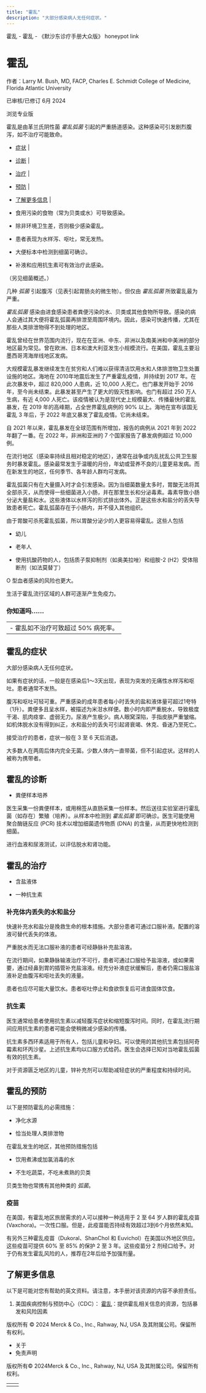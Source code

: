 ```yaml
---
title: "霍乱"
description: "大部分感染病人无任何症状。"
---
```


﻿霍乱 \- 霍乱 \- 《默沙东诊疗手册大众版》 honeypot link

# 霍乱

作者：Larry M. Bush, MD, FACP, Charles E. Schmidt College of Medicine, Florida Atlantic
University

已审核/已修订 6月 2024

浏览专业版

霍乱是由革兰氏阴性菌 _霍乱弧菌_ 引起的严重肠道感染。这种感染可引发剧烈腹泻，如不治疗可能致命。

- [症状](#症状_v38705884_zh) \|
- [诊断](#诊断_v38705893_zh) \|
- [治疗](#治疗_v38705921_zh) \|
- [预防](#预防_v38705901_zh) \|
- [了解更多信息](#了解更多信息_v38705939_zh) \|

- 食用污染的食物（常为贝类或水）可导致感染。

- 除非环境卫生差，否则极少感染霍乱。

- 患者表现为水样泻、呕吐，常无发热。

- 大便标本中检测到细菌可确诊。

- 补液和应用抗生素可有效治疗此感染。


（另见细菌概述。）

几种 _弧菌_ 引起腹泻（见表引起胃肠炎的微生物）。但仅由 _霍乱弧菌_ 所致霍乱最为严重。

_霍乱弧菌_ 感染由进食感染患者粪便污染的水、贝类或其他食物所导致。感染的病人会通过其大便将霍乱弧菌再排泄至周围环境内。因此，感染可快速传播，尤其在那些人类排泄物得不到处理的地区。

霍乱曾经在世界范围内流行，现在在亚洲、中东、非洲以及南美洲和中美洲的部分地区最为常见。曾在欧洲、日本和澳大利亚发生小规模流行。在美国，霍乱主要沿墨西哥湾海岸线地区发病。

大规模霍乱暴发继续发生在贫穷和人们难以获得清洁饮用水和人体排泄物卫生处置设施的地区。海地在 2010年地震后发生了严重霍乱疫情，并持续到 2017 年。在此次暴发中，超过 820,000 人患病，近 10,000 人死亡。也门暴发开始于 2016 年，至今尚未结束。此暴发甚至产生了更大的毁灭性影响。也门有超过 250 万人生病，有近 4,000 人死亡。该疫情被认为是现代史上规模最大、传播最快的霍乱暴发，在 2019 年的高峰期，占全世界霍乱病例的 90% 以上。海地在宣布该国无霍乱 3 年后，于 2022 年底又暴发了霍乱疫情。它尚未结束。

自 2021 年以来，霍乱暴发在全球范围有所增加，报告的病例从 2021 年到 2022 年翻了一番。在 2022 年，非洲和亚洲的 7 个国家报告了暴发病例超过 10,000 例。

在流行地区（感染率持续且相对稳定的地区），通常在战争或内乱扰乱公共卫生服务时暴发霍乱。感染最常发生于温暖的月份，年幼或营养不良的儿童更易发病。而在新发生的地区，任何季节、各年龄人群均可发病。

霍乱弧菌只有在大量摄入时才会引发感染。因为当细菌数量太多时，胃酸无法将其全部杀灭，从而使得一些细菌进入小肠，并在那里生长和分泌毒素。毒素导致小肠分泌大量盐和水。这些液体以水样泻的形式排出体外。正是这些水和盐分的丢失导致患者死亡。霍乱弧菌存在于小肠内，并不侵入其他组织。

由于胃酸可杀死霍乱弧菌，所以胃酸分泌少的人更容易得霍乱。这些人包括

- 幼儿

- 老年人

- 使用抗酸药物的人，包括质子泵抑制剂（如奥美拉唑）和组胺-2 (H2）受体阻断剂（如法莫替丁）


O 型血者感染的风险也更大。

生活于霍乱流行区域的人群可逐渐产生免疫力。

### 你知道吗……

|     |
| --- |
| - 霍乱如不治疗可致超过 50% 病死率。 |

## 霍乱的症状

大部分感染病人无任何症状。

如果有症状的话，一般是在感染后1〜3天出现，表现为突发的无痛性水样泻和呕吐。患者通常不发热。

腹泻和呕吐可轻可重。严重感染的成年患者每小时丢失的盐和液体量可超过1夸特（1升）。粪便多且呈水样，被描述为米泔水样便。数小时内即严重脱水，导致极度干渴、肌肉痉挛、虚弱无力。尿液产生极少。病人眼窝深陷，手指皮肤严重皱缩。如机体脱水没有得到纠正，水和盐分的丢失可引起肾衰竭、休克、昏迷乃至死亡。

接受治疗的患者，症状一般在 3 至 6 天后消退。

大多数人在两周后体内完全无菌。少数人体内一直带菌，但不引起症状。这样的人被称为携带者。

## 霍乱的诊断

- 粪便样本培养


医生采集一份粪便样本，或用棉签从直肠采集一份样本。然后送往实验室进行霍乱菌（如存在）繁殖（培养）。从样本中检测到 _霍乱弧菌_ 即可确诊。医生可能使用聚合酶链反应 (PCR) 技术以增加细菌遗传物质 (DNA) 的含量，从而更快地检测到细菌。

进行血液和尿液测试，以评估脱水和肾功能。

## 霍乱的治疗

- 含盐液体

- 一种抗生素


### 补充体内丢失的水和盐分

快速补充水和盐分是挽救生命的根本措施。大部分患者可通过口服补液。配置的溶液可替代丢失的体液。

严重脱水而无法口服补液的患者可经静脉补充盐溶液。

在流行期间，如果静脉输液治疗不可行，患者可通过口服给予盐溶液，或如果需要，通过经鼻到胃的插管补充盐溶液。经充分补液症状缓解后，患者仍需口服盐溶液补足由腹泻和呕吐丢失的液量。

患者也应尽可能大量饮水。患者呕吐停止和食欲恢复后可进食固体饮食。

### 抗生素

医生通常给患者使用抗生素以减轻腹泻症状和缩短腹泻时间。同时，在霍乱流行期间应用抗生素的患者可能会使稍微减少感染的传播。

抗生素多西环素适用于所有人，包括儿童和孕妇。可以使用的其他抗生素包括阿奇霉素和环丙沙星。上述抗生素均以口服方式给药。医生会选择已知对当地霍乱弧菌有效的抗生素。

对于资源匮乏地区的儿童，锌补充剂可以帮助减轻症状的严重程度和持续时间。

## 霍乱的预防

以下是预防霍乱的必需措施：

- 净化水源

- 恰当处理人类排泄物


在霍乱发生的地区，其他预防措施包括

- 饮用煮沸或加氯消毒的水

- 不生吃蔬菜，不吃未煮熟的贝类


贝类生物也常携有其他种类的 _弧菌_。

### 疫苗

在美国，有霍乱地区旅居需求的人可以接种一种适用于 2 至 64 岁人群的霍乱疫苗 (Vaxchora)。一次性口服。但是，此疫苗能否持续有效超过3到6个月依然未知。

有另外三种霍乱疫苗（Dukoral、ShanChol 和 Euvichol）在美国以外地区供应。这些疫苗可提供 60% 至 85% 的保护 2 至 3 年。这些疫苗分 2 剂经口给予。对于仍有发生霍乱风险的人，推荐在2年后给予加强剂量。

## 了解更多信息

以下是可能对您有帮助的英文资料。请注意，本手册对该资源的内容不承担责任。

1. 美国疾病控制与预防中心（CDC）： [霍乱](http://www.cdc.gov/cholera/index.html)：提供霍乱相关信息的资源，包括暴发和风险因素




版权所有 © 2024
Merck & Co., Inc., Rahway, NJ, USA 及其附属公司。保留所有权利。

- 关于
- 免责声明

版权所有© 2024Merck & Co., Inc., Rahway, NJ, USA 及其附属公司。保留所有权利。

|     |     |
| --- | --- |
|  |  |